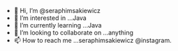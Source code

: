 - 👋 Hi, I’m @seraphimsakiewicz
- 👀 I’m interested in ...Java 
- 🌱 I’m currently learning ...Java
- 💞️ I’m looking to collaborate on ...anything
- 📫 How to reach me ...seraphimsakiewicz @instagram.

<!---
seraphimsakiewicz/seraphimsakiewicz is a ✨ special ✨ repository because its `README.md` (this file) appears on your GitHub profile.
You can click the Preview link to take a look at your changes.
--->
